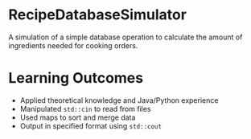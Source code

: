 # RecipeDatabaseSimulator
 
A simulation of a simple database operation to calculate the amount of ingredients needed for cooking orders.

# Learning Outcomes

* Applied theoretical knowledge and Java/Python experience
* Manipulated `std::cin` to read from files
* Used maps to sort and merge data
* Output in specified format using `std::cout`
